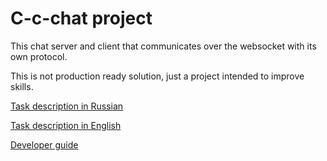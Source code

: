 C-c-chat project
================

This chat server and client that communicates over the websocket with its own protocol.

This is not production ready solution, just a project intended to improve skills.

[Task description in Russian](./docs/task.ru.md)

[Task description in English](./docs/task.eng.md)

[Developer guide](./docs/development.md)